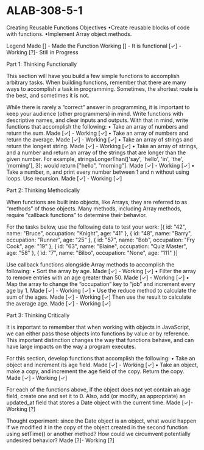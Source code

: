 # ALAB-308-5-1
Creating Reusable Functions
Objectives
•Create reusable blocks of code with functions.
•Implement Array object methods.

Legend 
Made [] - Made the Function
Working [] - It is functional
[✓] - Working  [?]- Still in Progress

Part 1: Thinking Functionally

This section will have you build a few simple functions to accomplish arbitrary tasks. When building functions, remember that there are many ways to accomplish a task in programming. Sometimes, the shortest route is the best, and sometimes it is not.

While there is rarely a “correct” answer in programming, it is important to keep your audience (other programmers) in mind. Write functions with descriptive names, and clear inputs and outputs.
With that in mind, write functions that accomplish the following:
• Take an array of numbers and return the sum.
Made [✓] - Working [✓]
• Take an array of numbers and return the average.
Made [✓] - Working [✓]
• Take an array of strings and return the longest string.
Made [✓] - Working [✓]
• Take an array of strings, and a number and return an array of the strings that are longer than the given number. 
For example, stringsLongerThan(['say', 'hello', 'in', 'the', 'morning'], 3); would return ["hello", "morning"].
Made [✓] - Working [✓]
• Take a number, n, and print every number between 1 and n    without using loops. Use recursion.
Made [✓] - Working [✓]


Part 2: Thinking Methodically

When functions are built into objects, like Arrays, they are referred to as “methods” of those objects. Many methods, including Array methods, require “callback functions” to determine their behavior.

For the tasks below, use the following data to test your work:
[{ id: "42", name: "Bruce", occupation: "Knight", age: "41" },
 { id: "48", name: "Barry", occupation: "Runner", age: "25" },
 { id: "57", name: "Bob", occupation: "Fry Cook", age: "19" },
 { id: "63", name: "Blaine", occupation: "Quiz Master", age: "58" },
 { id: "7", name: "Bilbo", occupation: "None", age: "111" }]

Use callback functions alongside Array methods to accomplish 
the following:
• Sort the array by age.  Made [✓] - Working [✓]
• Filter the array to remove entries with an age greater than 50.  Made [✓] - Working [✓]
• Map the array to change the “occupation” key to “job” and increment every age by 1. 
Made [✓] - Working [✓]
• Use the reduce method to calculate the sum of the ages. 
Made [✓] - Working [✓]
 Then use the result to calculate the average age. 
 Made [✓] - Working [✓]

 Part 3: Thinking Critically

It is important to remember that when working with objects in JavaScript, we can either pass those objects into functions by value or by reference. This important distinction changes the way that functions behave, and can have large impacts on the way a program executes.

For this section, develop functions that accomplish the following:
• Take an object and increment its age field.
Made [✓] - Working [✓]
• Take an object, make a copy, and increment the age field of the copy. Return the copy.
Made [✓] - Working [✓]

For each of the functions above, if the object does not yet contain an age field, create one and set it to 0. Also, add (or modify, as appropriate) an updated_at field that stores a Date object with the current time. Made [✓]- Working [?] 

Thought experiment: since the Date object is an object, what would happen if we modified it in the copy of the object created in the second function using setTime() or another method? How could we circumvent potentially undesired behavior?
Made [?]- Working [?] 
